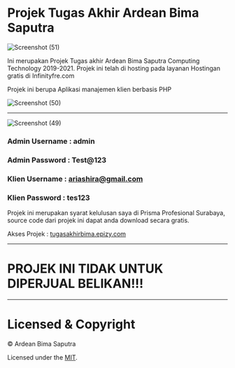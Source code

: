# Projek Tugas Akhir Ardean Bima Saputra

![Screenshot (51)](https://user-images.githubusercontent.com/25562844/126034736-cb6de87d-65bd-46bf-a17e-18601c8b3dc6.png)


 Ini merupakan Projek Tugas akhir Ardean Bima Saputra Computing Technology 2019-2021. Projek ini telah di hosting pada layanan Hostingan gratis di Infinityfre.com
 
 Projek ini berupa Aplikasi manajemen klien berbasis PHP
 
 ![Screenshot (50)](https://user-images.githubusercontent.com/25562844/126034709-b9d44f0f-0614-4951-9fa6-ea5d6640ae37.png)
 
 
 ---
 
 
 ![Screenshot (49)](https://user-images.githubusercontent.com/25562844/126034670-4cf57506-bf68-40e9-858d-81deaf08687b.png)

 ### Admin Username : admin
 
 ### Admin Password : Test@123
 
 ### Klien Username : ariashira@gmail.com
 
 ### Klien Password : tes123
 
 Projek ini merupakan syarat kelulusan saya di Prisma Profesional Surabaya, source code dari projek ini dapat anda download secara gratis.
 
 Akses Projek : [tugasakhirbima.epizy.com](http://tugasakhirbima.epizy.com/)
 
 ---
 
 # PROJEK INI TIDAK UNTUK DIPERJUAL BELIKAN!!!
 
 ---
 
 # Licensed & Copyright
 
 © Ardean Bima Saputra
 
 Licensed under the [MIT](LICENSE).
 

